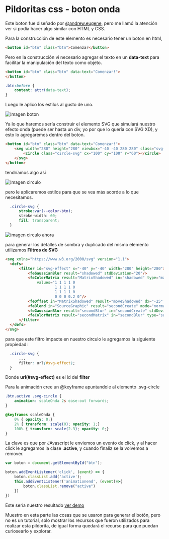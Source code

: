 # Pildoritas css - boton onda

Este boton fue diseñado por
[@andrew.eugene](https://www.instagram.com/p/CAu-3qggz49/), pero me llamó la atención ver si podía hacer algo similar con HTML y CSS.

Para la construcción de este elemento es necesario tener un boton en html,

````html
<button id="btn" class="btn">Comenzar</button>
````
Pero en la construcción vi necesario agregar el texto en un <b>data-text</b> para facilitar la manipulación del texto como objeto.

````html
<button id="btn" class="btn" data-text="Comenzar!">
</button>

````
````css
.btn:before {
    content: attr(data-text);
}
````
Luego le aplico los estilos al gusto de uno.

![imagen boton](https://raw.githubusercontent.com/johnbeto20/pildoritas-css-BotonOnda/master/img_Readme/image-boton.jpg)

Ya lo que haremos sería construir el elemento SVG que simulará nuestro efecto onda (puede ser hasta un div, yo por que lo quería con SVG XD), y esto lo agregaremos dentro del boton.

````html
<button id="btn" class="btn" data-text="Comenzar!">
    <svg width="280" height="280" viewbox="-40 -40 280 280" class="svg-circle">
        <circle class="circle-svg" cx="100" cy="100" r="60"></circle>
    </svg>
</button>
````
tendríamos algo así

![imagen circulo](https://raw.githubusercontent.com/johnbeto20/pildoritas-css-BotonOnda/master/img_Readme/imagen-circle.jpg)

pero le aplicaremos estilos para que se vea más acorde a lo que necesitamos.

````css
  .circle-svg {
      stroke:var(--color-btn);
      stroke-width: 60;
      fill: transparent;
  }
````

![imagen circulo ahora](https://raw.githubusercontent.com/johnbeto20/pildoritas-css-BotonOnda/master/img_Readme/imagen-circle-now.jpg)

para generar los detalles de sombra y duplicado del mismo elemento utilizamos <b>Filtros de SVG</b>

````html
<svg xmlns="https://www.w3.org/2000/svg" version="1.1">
  <defs>
      <filter id="svg-effect" x="-40" y="-40" width="280" height="280">
          <feGaussianBlur result="shadowed" stdDeviation="20"/>
          <feColorMatrix result="MatrixShadowed" in="shadowed" type="matrix"
              values="1 1 1 1 0
                      1 1 1 1 0
                      1 1 1 1 0
                      0 0 0 0.2 0"/>
          <feOffset in="MatrixShadowed" result="moveShadowed" dx="-25" dy="-25"/>
          <feBlend in="SourceGraphic" result="secondCreate" mode="normal"/>
          <feGaussianBlur result="secondBlur" in="secondCreate" stdDeviation="20"/>
          <feColorMatrix result="secondMatrix" in="secondBlur" type="saturate" values="1.6"/>
      </filter>
  </defs>
</svg>
````

para que este filtro impacte en nuestro circulo le agregamos la siguiente propiedad:

````css
  .circle-svg {
      ...
      filter: url(#svg-effect);
  }
````

Donde <b>url(#svg-effect)</b> es el id del <b>filter</b>

Para la animación cree un @keyframe apuntandole al elemento .svg-circle

````CSS
.btn.active .svg-circle {
    animation: scaleOnda 2s ease-out forwards;
}

@keyframes scaleOnda {
    0% { opacity: 0;}
    2% { transform: scale(0); opacity: 1;}
    100% { transform: scale(2.3); opacity: 0;}
}
````

La clave es que por JAvascript le enviemos un evento de click, y al hacer click le agregamos la clase <b>.active</b>, y cuando finaliz se la volvemos a remover.

````javascript
var boton = document.getElementById("btn");

boton.addEventListener('click', (event) => {
    boton.classList.add('active');
    this.addEventListener('animationend', (event)=>{
        boton.classList.remove("active")
    })
})
````

Este sería nuestro resultado
[ver demo](https://johnbeto20.github.io/pildoritas-css-BotonOnda/)

Muestro en esta parte las cosas que se usaron para generar el botón, pero no es un tutorial, solo mostrar los recursos que fueron utilizados para realizar esta pildorita, de igual forma quedará el recurso para que puedan curiosearlo y explorar.
